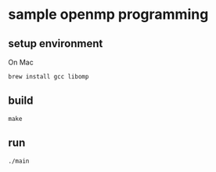 # sample openmp programming

## setup environment

On Mac

```shell script
brew install gcc libomp
```

## build

```shell script
make
```

## run

```shell script
./main
```
